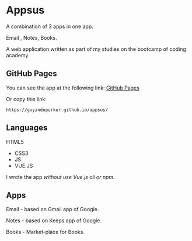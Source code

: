 # Appsus
A combination of 3 apps in one app.

Email , Notes, Books.

A web application written as part of my studies on the bootcamp of  coding academy.

## GitHub Pages
You can see the app at the following link:
[GitHub Pages](https://guyindepurker.github.io/appsus/)

Or copy this link:

`https://guyindepurker.github.io/appsus/`


## Languages
HTML5 
- CSS3 
- JS 
 - VUE.JS

I wrote the app *without use Vue.js cli or npm.*

## Apps
Email - based on Gmail app of Google.

Notes - based on Keeps app of Google.

Books - Market-place for Books.
